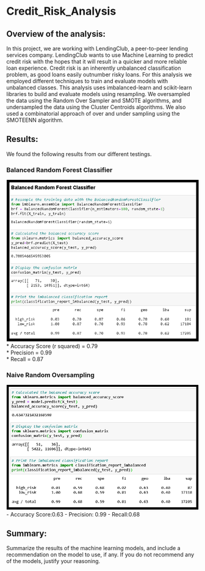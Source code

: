 # Credit_Risk_Analysis

## Overview of the analysis: 
In this project, we are working with LendingClub, a peer-to-peer lending services company.  LendingClub wants to use Machine Learning to predict credit risk with the hopes that it will result in a quicker and more reliable loan experience.  Credit risk is an inherently unbalanced classification problem, as good loans easily outnumber risky loans. For this analysis we employed different techniques to train and evaluate models with unbalanced classes. This analysis uses imbalanced-learn and scikit-learn libraries to build and evaluate models using resampling.  We oversampled the data using the Random Over Sampler and SMOTE algorithms, and undersampled the data using the Cluster Centroids algorithms.  We also used a combinatorial approach of over and under sampling using the SMOTEENN algorithm.  

## Results: 
We found the following results from our different testings.

### Balanced Random Forest Classifier
<img src = "https://github.com/jennfrbrown/Credit_Risk_Analysis/blob/main/ReadMe%20Images/Balance%20Random%20Forest%20Classifier.png">
* Accuracy Score (r squared) = 0.79<br>
* Precision = 0.99<br>
* Recall = 0.87

### Naive Random Oversampling
<img src = "https://github.com/jennfrbrown/Credit_Risk_Analysis/blob/main/ReadMe%20Images/Naive%20Random%20Oversampling.png">
- Accuracy Score:0.63
- Precision: 0.99
- Recall:0.68

## Summary: 
Summarize the results of the machine learning models, and include a recommendation on the model to use, if any. If you do not recommend any of the models, justify your reasoning.
